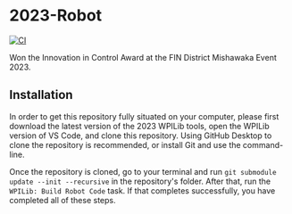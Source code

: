 # 2023-Robot

[![CI](https://github.com/frc868/2023-Robot/actions/workflows/main.yml/badge.svg)](https://github.com/frc868/2023-Robot/actions/workflows/main.yml)

Won the Innovation in Control Award at the FIN District Mishawaka Event 2023.

## Installation

In order to get this repository fully situated on your computer, please first download the latest version of the 2023 WPILib tools, open the WPILib version of VS Code, and clone this repository. Using GitHub Desktop to clone the repository is recommended, or install Git and use the command-line.

Once the repository is cloned, go to your terminal and run `git submodule update --init --recursive` in the repository's folder. After that, run the `WPILib: Build Robot Code` task. If that completes successfully, you have completed all of these steps.
